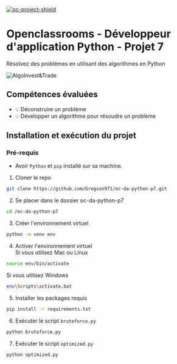 [![oc-project-shield][oc-project-shield]][oc-project-url]

[oc-project-shield]: https://img.shields.io/badge/OPENCLASSROOMS-PROJECT-blueviolet?style=for-the-badge
[oc-project-url]: https://openclassrooms.com/fr/paths/518-developpeur-dapplication-python

# Openclassrooms - Développeur d'application Python - Projet 7

Résolvez des problèmes en utilisant des algorithmes en Python

![AlgoInvest&Trade](https://user.oc-static.com/upload/2020/09/18/1600429119334_P6.png)

## Compétences évaluées

- :bulb: Déconstruire un problème
- :bulb: Développer un algorithme pour résoudre un problème

## Installation et exécution du projet

### Pré-requis

- Avoir `Python` et `pip` installé sur sa machine.

1. Cloner le repo

```sh
git clone https://github.com/Gregson971/oc-da-python-p7.git
```

2. Se placer dans le dossier oc-da-python-p7

```sh
cd /oc-da-python-p7
```

3. Créer l'environnement virtuel

```sh
python -m venv env
```

4. Activer l'environnement virtuel \
   Si vous utilisez Mac ou Linux

```sh
source env/bin/activate
```

Si vous utilisez Windows

```sh
env\Scripts\activate.bat
```

5. Installer les packages requis

```sh
pip install -r requirements.txt
```

6. Exécuter le script `bruteforce.py`

```sh
python bruteforce.py
```

7. Exécuter le script `optimized.py`

```sh
python optimized.py
```
